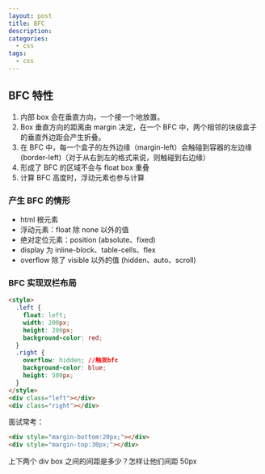 ```yaml
---
layout: post
title: BFC
description:
categories:
  - css
tags:
  - css
---
```


## BFC 特性

1. 内部 box 会在垂直方向，一个接一个地放置。
2. Box 垂直方向的距离由 margin 决定，在一个 BFC 中，两个相邻的块级盒子的垂直外边距会产生折叠。
3. 在 BFC 中，每一个盒子的左外边缘（margin-left）会触碰到容器的左边缘(border-left)（对于从右到左的格式来说，则触碰到右边缘）
4. 形成了 BFC 的区域不会与 float box 重叠
5. 计算 BFC 高度时，浮动元素也参与计算

### 产生 BFC 的情形

- html 根元素
- 浮动元素：float 除 none 以外的值
- 绝对定位元素：position (absolute、fixed)
- display 为 inline-block、table-cells、flex
- overflow 除了 visible 以外的值 (hidden、auto、scroll)

### BFC 实现双栏布局

```html
<style>
  .left {
    float: left;
    width: 200px;
    height: 200px;
    background-color: red;
  }
  .right {
    overflow: hidden; //触发bfc
    background-color: blue;
    height: 500px;
  }
</style>
<div class="left"></div>
<div class="right"></div>
```

面试常考：

```html
<div style="margin-bottom:20px;"></div>
<div style="margin-top:30px;"></div>
```

上下两个 div box 之间的间距是多少？怎样让他们间距 50px
